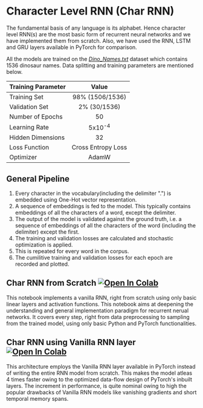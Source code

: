 # Character Level RNN (Char RNN)
The fundamental basis of any language is its alphabet. Hence character level RNN(s) are the most basic form of recurrent neural networks and we have implemented them from scratch. Also, we have used the RNN, LSTM and GRU layers available in PyTorch for comparison.

All the models are  trained on the [*Dino_Names.txt*](https://github.com/IvLabs/Natural-Language-Processing/raw/master/Datasets/Dino_Names.txt) dataset which contains 1536 dinosaur names. Data splitting and training parameters are mentioned below.


| Training Parameter |       Value        |
| ------------------ |:------------------:|
| Training Set       |  98% (1506/1536)   |
| Validation Set     |    2% (30/1536)    |
| Number of Epochs   |         50         |
| Learning Rate      |  5x10<sup>-4</sup>   |
| Hidden Dimensions  |         32         |
| Loss Function      | Cross Entropy Loss |
| Optimizer          |       AdamW        |

## General Pipeline
1. Every character in the vocabulary(including the delimiter ".") is embedded using One-Hot vector representation.
2. A sequence of embeddings is fed to the model. This typically contains embeddings of all the characters of a word, except the delimiter.
3. The output of the model is validated against the ground truth, i.e. a sequence of embeddings of all the characters of the word (including the delimiter) except the first.
4. The training and validation losses are calculated and stochastic optimization is applied. 
5. This is repeated for every word in the corpus.
6. The cumilitive training and validation losses for each epoch are recorded and plotted.

## Char RNN from Scratch [![Open In Colab](https://colab.research.google.com/assets/colab-badge.svg)](https://colab.research.google.com/drive/1N01IvqI0yxK1CAKi0cfwRTcgvR-_YukL?authuser=1#forceEdit=true&sandboxMode=true)
This notebook implements a vanilla RNN, right from scratch using only basic linear layers and activation functions. This notebook aims at deepening the understanding and general implementation paradigm for recurrent nerual networks. It covers every step, right from data preprocessing to sampling from the trained model, using only basic Python and PyTorch functionalities.

## Char RNN using Vanilla RNN layer [![Open In Colab](https://colab.research.google.com/assets/colab-badge.svg)](https://colab.research.google.com/drive/1POL4Hjr-jATbmJLEhfGqcUhKNB6XYHHp?usp=sharing)
This architecture employs the Vanilla RNN layer available in PyTorch instead of writing the entire RNN model from scratch. This makes the model atleas 4 times faster owing to the optimized data-flow design of PyTorch's inbuilt layers. The increment in performance, is quite nominal owing to high the popular drawbacks of Vanilla RNN models like vanishing gradients and short temporal memory spans.

